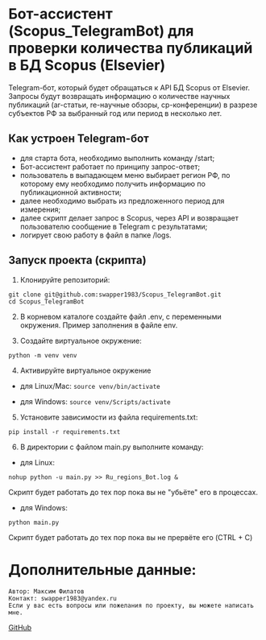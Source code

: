 # Бот-ассистент (Scopus_TelegramBot) для проверки количества публикаций в БД Scopus (Elsevier)
Telegram-бот, который будет обращаться к API БД Scopus от Elsevier. Запросы будут возвращать
информацию о количестве научных публикаций (ar-статьи, re-научные обзоры, cp-конференции) в разрезе
субъектов РФ за выбранный год или период в несколько лет.

## Как устроен Telegram-бот
- для старта бота, необходимо выполнить команду /start;
- Бот-ассистент работает по принципу запрос-ответ;
- пользователь в выпадающем меню выбирает регион РФ, по которому ему необходимо получить информацию по публикационной активности;
- далее необходимо выбрать из предложенного период для измерения;
- далее скрипт делает запрос в Scopus, через API и возвращает пользователю сообщение в Telegram с результатами;
- логирует свою работу в файл в папке /logs.

## Запуск проекта (скрипта)
1. Клонируйте репозиторий:
```
git clone git@github.com:swapper1983/Scopus_TelegramBot.git
cd Scopus_TelegramBot
```

2. В корневом каталоге создайте файл .env, с переменными окружения. Пример заполнения в файле env.

3. Создайте виртуальное окружение:
```
python -m venv venv
```
4. Активируйте виртуальное окружение
* для Linux/Mac:
```source venv/bin/activate```

* для Windows:
```source venv/Scripts/activate```

5. Установите зависимости из файла requirements.txt:
```
pip install -r requirements.txt
```

6. В директории с файлом main.py выполните команду: 
* для Linux:
```
nohup python -u main.py >> Ru_regions_Bot.log &
```
Скрипт будет работать до тех пор пока вы не "убьёте" его в процессах.

* для Windows:
```
python main.py
```
Скрипт будет работать до тех пор пока вы не прервёте его (CTRL + C) 


# Дополнительные данные:
	Автор: Максим Филатов
	Контакт: swapper1983@yandex.ru
	Если у вас есть вопросы или пожелания по проекту, вы можете написать мне. 
[GitHub](https://github.com/swapper1983)